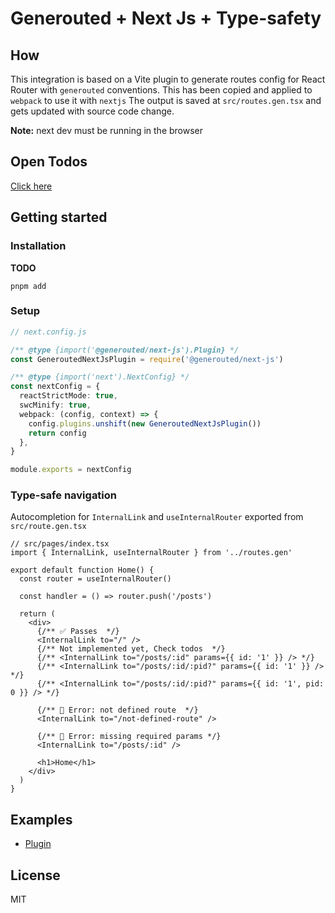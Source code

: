 # Generouted + Next Js + Type-safety

## How

This integration is based on a Vite plugin to generate routes config for React Router with `generouted` conventions. This has been copied and applied to `webpack` to use it with `nextjs` The output is saved at `src/routes.gen.tsx` and gets updated with source code change.

**Note:** next dev must be running in the browser

## Open Todos

[Click here](./TODOS.md)

## Getting started

### Installation

**TODO**

```shell
pnpm add
```

### Setup

```ts
// next.config.js

/** @type {import('@generouted/next-js').Plugin} */
const GeneroutedNextJsPlugin = require('@generouted/next-js')

/** @type {import('next').NextConfig} */
const nextConfig = {
  reactStrictMode: true,
  swcMinify: true,
  webpack: (config, context) => {
    config.plugins.unshift(new GeneroutedNextJsPlugin())
    return config
  },
}

module.exports = nextConfig
```

### Type-safe navigation

Autocompletion for `InternalLink` and `useInternalRouter` exported from `src/route.gen.tsx`

```tsx
// src/pages/index.tsx
import { InternalLink, useInternalRouter } from '../routes.gen'

export default function Home() {
  const router = useInternalRouter()

  const handler = () => router.push('/posts')

  return (
    <div>
      {/** ✅ Passes  */}
      <InternalLink to="/" />
      {/** Not implemented yet, Check todos  */}
      {/** <InternalLink to="/posts/:id" params={{ id: '1' }} /> */}
      {/** <InternalLink to="/posts/:id/:pid?" params={{ id: '1' }} /> */}
      {/** <InternalLink to="/posts/:id/:pid?" params={{ id: '1', pid: 0 }} /> */}

      {/** 🔴 Error: not defined route  */}
      <InternalLink to="/not-defined-route" />

      {/** 🔴 Error: missing required params */}
      <InternalLink to="/posts/:id" />

      <h1>Home</h1>
    </div>
  )
}
```

## Examples

- [Plugin](../../examples/next-js/plugin)

## License

MIT
